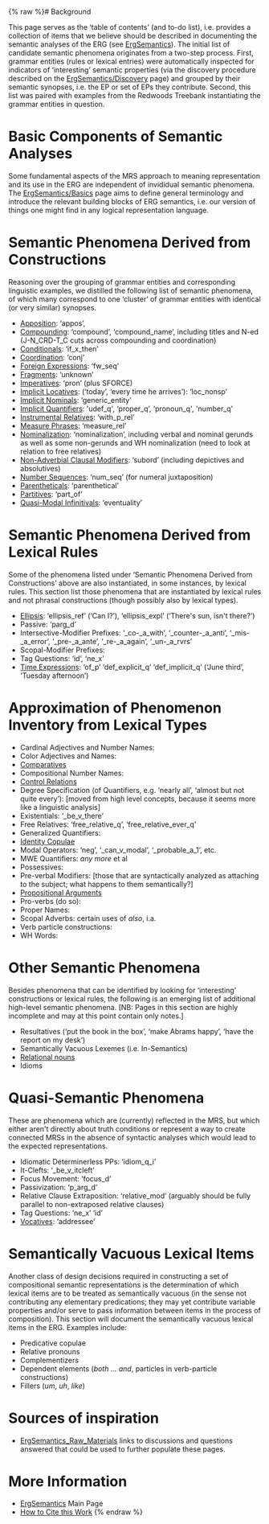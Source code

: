 {% raw %}# Background

This page serves as the ‘table of contents’ (and to-do list), i.e.
provides a collection of items that we believe should be described in
documenting the semantic analyses of the ERG (see
[ErgSemantics](https://delph-in.github.io/docs/erg/ErgSemantics)). The initial list of candidate semantic
phenomena originates from a two-step process. First, grammar entities
(rules or lexical entries) were automatically inspected for indicators
of ‘interesting’ semantic properties (via the discovery procedure
described on the [ErgSemantics/Discovery](https://delph-in.github.io/docs/erg/ErgSemantics_Discovery) page)
and grouped by their semantic synopses, i.e. the EP or set of EPs they
contribute. Second, this list was paired with examples from the Redwoods
Treebank instantiating the grammar entities in question.

# Basic Components of Semantic Analyses

Some fundamental aspects of the MRS approach to meaning representation
and its use in the ERG are independent of invididual semantic phenomena.
The [ErgSemantics/Basics](https://delph-in.github.io/docs/erg/ErgSemantics_Basics) page aims to define
general terminology and introduce the relevant building blocks of ERG
semantics, i.e. our version of things one might find in any logical
representation language.

# Semantic Phenomena Derived from Constructions

Reasoning over the grouping of grammar entities and corresponding
linguistic examples, we distilled the following list of semantic
phenomena, of which many correspond to one ‘cluster’ of grammar entities
with identical (or very similar) synopses.

- [Apposition](https://delph-in.github.io/docs/erg/ErgSemantics_Apposition): ‘appos’,
- [Compounding](https://delph-in.github.io/docs/erg/ErgSemantics_Compounding): ‘compound’,
‘compound\_name’, including titles and N-ed (J-N\_CRD-T\_C cuts
across compounding and coordination)
- [Conditionals](https://delph-in.github.io/docs/erg/ErgSemantics_Conditionals): ‘if\_x\_then’
- [Coordination](https://delph-in.github.io/docs/erg/ErgSemantics_Coordination): ‘conj’
- [Foreign Expressions](https://delph-in.github.io/docs/erg/ErgSemantics_ForeignExpressions): ‘fw\_seq’
- [Fragments](https://delph-in.github.io/docs/erg/ErgSemantics_Fragments): ‘unknown’
- [Imperatives](https://delph-in.github.io/docs/erg/ErgSemantics_Imperatives): ‘pron’ (plus SFORCE)
- [Implicit Locatives](https://delph-in.github.io/docs/erg/ErgSemantics_ImplicitLocatives): (‘today’,
‘every time he arrives’): ‘loc\_nonsp’
- [Implicit Nominals](https://delph-in.github.io/docs/erg/ErgSemantics_ImplicitNominals):
‘generic\_entity’
- [Implicit Quantifiers](https://delph-in.github.io/docs/erg/ErgSemantics_ImplicitQuantifiers):
'udef\_q', ‘proper\_q’, ‘pronoun\_q', 'number\_q'
- [Instrumental
Relatives](https://delph-in.github.io/docs/erg/ErgSemantics_InstrumentalRelatives): ‘with\_p\_rel’
- [Measure Phrases](https://delph-in.github.io/docs/erg/ErgSemantics_MeasurePhrases): ‘measure\_rel’
- [Nominalization](https://delph-in.github.io/docs/erg/ErgSemantics_Nominalization): ‘nominalization’,
including verbal and nominal gerunds as well as some non-gerunds and
WH nominalization (need to look at relation to free relatives)
- [Non-Adverbial Clausal
Modifiers](https://delph-in.github.io/docs/erg/ErgSemantics_NonAdverbialClausalModifiers): ‘subord’
(including depictives and absolutives)
- [Number Sequences](https://delph-in.github.io/docs/erg/ErgSemantics_NumberSequences): ‘num\_seq’ (for
numeral juxtaposition)
- [Parentheticals](https://delph-in.github.io/docs/erg/ErgSemantics_Parentheticals): ‘parenthetical’
- [Partitives](https://delph-in.github.io/docs/erg/ErgSemantics_Partitives): ‘part\_of’
- [Quasi-Modal Infinitivals](https://delph-in.github.io/docs/erg/ErgSemantics_QuasiModalInfinitivals):
‘eventuality’

# Semantic Phenomena Derived from Lexical Rules

Some of the phenomena listed under ‘Semantic Phenomena Derived from
Constructions’ above are also instantiated, in some instances, by
lexical rules. This section list those phenomena that are instantiated
by lexical rules and not phrasal constructions (though possibly also by
lexical types).

- [Ellipsis](https://delph-in.github.io/docs/erg/ErgSemantics_Ellipsis): ‘ellipsis\_ref’ (‘Can I?’),
‘ellipsis\_expl’ (‘There's sun, isn't there?’)
- Passive: ‘parg\_d’
- Intersective-Modifier Prefixes: ‘\_co-\_a\_with’,
‘\_counter-\_a\_anti’, ‘\_mis-\_a\_error’, ‘\_pre-\_a\_ante’,
‘\_re-\_a\_again’, ‘\_un-\_a\_rvrs’
- Scopal-Modifier Prefixes:
- Tag Questions: ‘id’, ‘ne\_x’
- [Time Expressions](https://delph-in.github.io/docs/erg/ErgSemantics_TimeExpressions): ‘of\_p’
‘def\_explicit\_q’ ‘def\_implicit\_q’ (‘June third’, ‘Tuesday
afternoon’)

# Approximation of Phenomenon Inventory from Lexical Types

- Cardinal Adjectives and Number Names:
- Color Adjectives and Names:
- [Comparatives](https://delph-in.github.io/docs/erg/ErgSemantics_Comparatives)
- Compositional Number Names:
- [Control Relations](https://delph-in.github.io/docs/erg/ErgSemantics_ControlRelations)
- Degree Specification (of Quantifiers, e.g. ‘nearly all’, ‘almost but
not quite every’): \[moved from high level concepts, because it
seems more like a linguistic analysis\]
- Existentials: ‘\_be\_v\_there’
- Free Relatives: ‘free\_relative\_q’, ‘free\_relative\_ever\_q’
- Generalized Quantifiers:
- [Identity Copulae](https://delph-in.github.io/docs/erg/ErgSemantics_IdentityCopulae)
- Modal Operators: ‘neg’, ‘\_can\_v\_modal’, ‘\_probable\_a\_1’, etc.
- MWE Quantifiers: *any more* et al
- Possessives:
- Pre-verbal Modifiers: \[those that are syntactically analyzed as
attaching to the subject; what happens to them semantically?\]
- [Propositional Arguments](https://delph-in.github.io/docs/erg/ErgSemantics_PropositionalArguments)
- Pro-verbs (do so):
- Proper Names:
- Scopal Adverbs: certain uses of *also*, i.a.
- Verb particle constructions:
- WH Words:

# Other Semantic Phenomena

Besides phenomena that can be identified by looking for ‘interesting’
constructions or lexical rules, the following is an emerging list of
additional high-level semantic phenomena. \[NB: Pages in this section
are highly incomplete and may at this point contain only notes.\]

- Resultatives (‘put the book in the box’, ‘make Abrams happy’, ‘have
the report on my desk’)
- Semantically Vacuous Lexemes (i.e. In-Semantics)
- [Relational nouns](https://delph-in.github.io/docs/erg/ErgSemantics_RelationalNouns)
- Idioms

# Quasi-Semantic Phenomena

These are phenomena which are (currently) reflected in the MRS, but
which either aren't directly about truth conditions or represent a way
to create connected MRSs in the absence of syntactic analyses which
would lead to the expected representations.

- Idiomatic Determinerless PPs: ‘idiom\_q\_i’
- It-Clefts: ‘\_be\_v\_itcleft’
- Focus Movement: ‘focus\_d’
- Passivization: ‘p\_arg\_d’
- Relative Clause Extraposition: ‘relative\_mod’ (arguably should be
fully parallel to non-extraposed relative clauses)
- Tag Questions: ‘ne\_x’ ‘id’
- [Vocatives](https://delph-in.github.io/docs/erg/ErgSemantics_Vocatives): ‘addressee’

# Semantically Vacuous Lexical Items

Another class of design decisions required in constructing a set of
compositional semantic representations is the determination of which
lexical items are to be treated as semantically vacuous (in the sense
not contributing any elementary predications; they may yet contribute
variable properties and/or serve to pass information between items in
the process of composition). This section will document the semantically
vacuous lexical items in the ERG. Examples include:

- Predicative copulae
- Relative pronouns
- Complementizers
- Dependent elements (*both ... and*, particles in verb-particle
constructions)
- Fillers (*um*, *uh*, *like*)

# Sources of inspiration

- [ErgSemantics_Raw_Materials](https://delph-in.github.io/docs/erg/ErgSemantics_Raw_Materials) links to discussions and questions answered that could be used to further populate these pages.

# More Information

- [ErgSemantics](https://delph-in.github.io/docs/erg/ErgSemantics) Main Page
- [How to Cite this Work](https://delph-in.github.io/docs/erg/ErgSemantics_HowToCite)
<update date omitted for speed>{% endraw %}